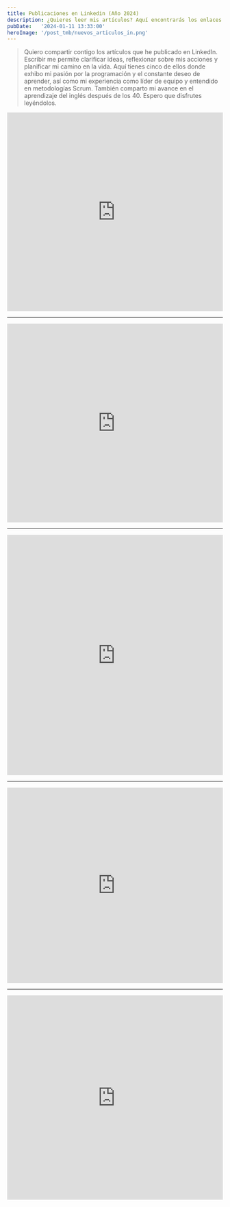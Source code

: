 ```yaml
---
title: Publicaciones en Linkedin (Año 2024)
description: ¿Quieres leer mis artículos? Aquí encontrarás los enlaces. 
pubDate:   '2024-01-11 13:33:00'
heroImage: '/post_tmb/nuevos_articulos_in.png'
---
```


> Quiero compartir contigo los artículos que he publicado en LinkedIn. Escribir me permite clarificar ideas, reflexionar sobre mis acciones y planificar mi camino en la vida. Aquí tienes cinco de ellos donde exhibo mi pasión por la programación y el constante deseo de aprender, así como mi experiencia como líder de equipo y entendido en metodologías Scrum. También comparto mi avance en el aprendizaje del inglés después de los 40. Espero que disfrutes leyéndolos.

<iframe src="https://www.linkedin.com/embed/feed/update/urn:li:ugcPost:7150880408409120770" height="464" width="504" frameborder="0" allowfullscreen="" title="Publicación integrada"></iframe>

<hr>

<iframe src="https://www.linkedin.com/embed/feed/update/urn:li:ugcPost:7150821741794099202" height="464" width="504" frameborder="0" allowfullscreen="" title="Publicación integrada"></iframe>

<hr> 

<iframe src="https://www.linkedin.com/embed/feed/update/urn:li:ugcPost:7150524599145848832" height="561" width="504" frameborder="0" allowfullscreen="" title="Publicación integrada"></iframe>


<hr> 

<iframe src="https://www.linkedin.com/embed/feed/update/urn:li:ugcPost:7062924729124302848" height="456" width="504" frameborder="0" allowfullscreen="" title="Publicación integrada"></iframe>

<hr>

<iframe src="https://www.linkedin.com/embed/feed/update/urn:li:ugcPost:7051135013769109504" height="477" width="504" frameborder="0" allowfullscreen="" title="Publicación integrada"></iframe>